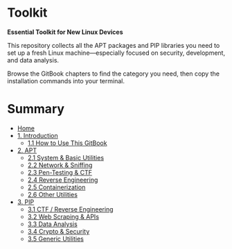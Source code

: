 # Toolkit

**Essential Toolkit for New Linux Devices**

This repository collects all the APT packages and PIP libraries you need to set up a fresh Linux machine—especially focused on security, development, and data analysis.  

Browse the GitBook chapters to find the category you need, then copy the installation commands into your terminal.


# Summary

* [Home](docs/index.md)
* [1. Introduction](docs/1-introduction/README.md)
  * [1.1 How to Use This GitBook](docs/1-introduction/how-to-use.md)
* [2. APT](docs/2-apt/README.md)
  * [2.1 System & Basic Utilities](docs/2-apt/2.1-system-utilities.md)
  * [2.2 Network & Sniffing](docs/2-apt/2.2-network-sniffing.md)
  * [2.3 Pen-Testing & CTF](docs/2-apt/2.3-pen-testing-ctf.md)
  * [2.4 Reverse Engineering](docs/2-apt/2.4-reverse-engineering.md)
  * [2.5 Containerization](docs/2-apt/2.5-containerization.md)
  * [2.6 Other Utilities](docs/2-apt/2.6-other-utilities.md)
* [3. PIP](docs/3-pip/README.md)
  * [3.1 CTF / Reverse Engineering](docs/3-pip/3.1-ctf-reverse.md)
  * [3.2 Web Scraping & APIs](docs/3-pip/3.2-web-scraping-api.md)
  * [3.3 Data Analysis](docs/3-pip/3.3-data-analysis.md)
  * [3.4 Crypto & Security](docs/3-pip/3.4-crypto-security.md)
  * [3.5 Generic Utilities](docs/3-pip/3.5-generic-utilities.md)
